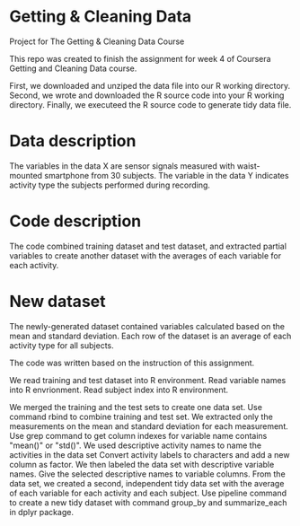 # Getting & Cleaning Data
Project for The Getting & Cleaning Data Course

This repo was created to finish the assignment for week 4 of Coursera Getting and Cleaning Data course.

First, we downloaded and unziped the data file into our R working directory.
Second, we wrote and downloaded the R source code into your R working directory.
Finally, we executeed the R source code to generate tidy data file.

# Data description

The variables in the data X are sensor signals measured with waist-mounted smartphone from 30 subjects. The variable in the data Y indicates activity type the subjects performed during recording.

# Code description

The code combined training dataset and test dataset, and extracted partial variables to create another dataset with the averages of each variable for each activity.

# New dataset

The newly-generated dataset contained variables calculated based on the mean and standard deviation. Each row of the dataset is an average of each activity type for all subjects.

The code was written based on the instruction of this assignment.

We read training and test dataset into R environment. Read variable names into R envrionment. Read subject index into R environment.

We merged the training and the test sets to create one data set. Use command rbind to combine training and test set.
We extracted only the measurements on the mean and standard deviation for each measurement. Use grep command to get column indexes for variable name contains "mean()" or "std()".
We used descriptive activity names to name the activities in the data set Convert activity labels to characters and add a new column as factor.
We then labeled the data set with descriptive variable names. Give the selected descriptive names to variable columns.
From the data set, we created a second, independent tidy data set with the average of each variable for each activity and each subject. Use pipeline command to create a new tidy dataset with command group_by and summarize_each in dplyr package.
